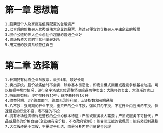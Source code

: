 # 第一章 思想篇
    1.股票是个人及家庭最值得配置的金融资产
    2.以合理的价格买入优秀或伟大企业的股票，胜过已便宜的价格买入平庸企业的股票
    3.股价公道的伟大企业必估价超低的普通企业好
    4.顶级投资大师的年化利率是20% 
    5.用完善的投资系统管住自己  

# 第二章 选择篇
    1.长期持有优秀企业的股票，最少3年，最好长期
    2.卖出系统。股价被高估时不会卖，除非基本面恶化，即商业模式颠覆或者竞争根基被动摇。可以根据牛熊市情况，进行金字塔式仓位调整坚决规避两种卖出：大跌吓的卖出，大涨乐的卖出
    3.持股座右铭。你不想持有10年，就不要持有1分钟
    4.收益预期。3个跑赢即可，跑赢无风险利率，上证指数和长期通胀
    5.八不投：强周期的行业不投，重资产的企业不投，强风口的不投，不在行业内胜出的不投，快速易变的行业不投，看不懂的不投
    6.拥有市场经济特许经营权的企业的根本特征：产品或服务被人需要；产品或服务不可替代；产品或服务的价格自由(企业拥有定价权，不收政府管制)；能容忍无能的管理层；能有效抵制通胀
    7.大盘股还是小盘股，不要过于纠结，而是分析内在价值是否合理
    